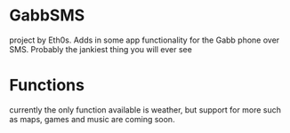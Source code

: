 # GabbSMS
project by Eth0s. Adds in some app functionality for the Gabb phone over SMS. Probably the jankiest thing you will ever see
# Functions
currently the only function available is weather, but support for more such as maps, games and music are coming soon. 
